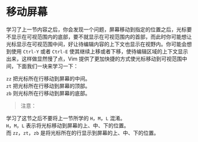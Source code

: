 # 移动屏幕  

学习了上一节内容之后，你会发现一个问题，屏幕移动到指定的位置之后，光标要不显示在可视范围内的底部，要不就显示在可视范围内的首部，而此时你可能想让光标显示在可视范围中间，好让待编辑内容的上下文也显示在视野内。你可能会想到使用 `Ctrl-Y` 或者 `Ctrl-E` 使其继续上移或者下移，使待编辑区域的上下文显示出来，这样做显然慢了点，Vim 提供了更加快捷的方式使光标移动到可视范围中间，下面我们一块来学习一下：

`zz` 把光标所在行移动到屏幕的中间。  
`zt` 把光标所在行移动到屏幕的顶部。  
`zb` 则光标所在行移动到屏幕的底部。  

> 注意：

学习了这节之后不要将上一节所学的 `H`，`M`，`L` 混淆。  
`H`，`M`，`L` 表示将光标移动到屏幕的上、中、下的位置。  
而 `zz`，`zt`，`zb` 是将光标所在的行显示到屏幕的上、中、下的位置。







